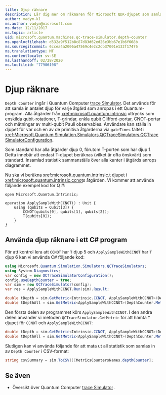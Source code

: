 ```yaml
---
title: Djup räknare
description: Lär dig mer om räknaren för Microsoft QDK-djupet som samlar in antalet djup för varje åtgärd som anropas i ett Quantum-program.
author: vadym-kl
ms.author: vadym@microsoft.com
ms.date: 12/11/2017
ms.topic: article
uid: microsoft.quantum.machines.qc-trace-simulator.depth-counter
ms.openlocfilehash: d532a9f512b8c87d83d62ed26e3bb67e1b6f668b
ms.sourcegitcommit: 6ccea4a2006a47569c4e2c2cb37001e132f17476
ms.translationtype: MT
ms.contentlocale: sv-SE
ms.lasthandoff: 02/28/2020
ms.locfileid: "77906108"
---
```

# <a name="depth-counter"></a>Djup räknare

`Depth Counter` ingår i Quantum Computer [trace Simulator](xref:microsoft.quantum.machines.qc-trace-simulator.intro).
Det används för att samla in antalet djup för varje åtgärd som anropas i ett Quantum-program. Alla åtgärder från <xref:microsoft.quantum.intrinsic> uttrycks som enskilda qubit-rotationer, T-grindar, enkla qubit Clifford-portar, CNOT-portar och mätningar av multi-qubit Pauli observables. Användare kan ställa in djupet för var och en av de primitiva åtgärderna via `gateTimes` fältet i <xref:Microsoft.Quantum.Simulation.Simulators.QCTraceSimulators.QCTraceSimulatorConfiguration>.

Som standard har alla åtgärder djup 0, förutom T-porten som har djup 1. Detta innebär att endast T-djupet beräknas (vilket är ofta önskvärt) som standard. Insamlad statistik sammanställs över alla kanter i åtgärds anrops diagrammet. 

Nu ska vi beräkna <xref:microsoft.quantum.intrinsic.t> djupet i <xref:microsoft.quantum.intrinsic.ccnot>s åtgärden. Vi kommer att använda följande exempel kod för Q #:

```qsharp
open Microsoft.Quantum.Intrinsic;

operation ApplySampleWithCCNOT() : Unit {
    using (qubits = Qubit[3]) {
        CCNOT(qubits[0], qubits[1], qubits[2]);
        T(qubits[0]);
    }
}
```

## <a name="using-depth-counter-within-a-c-program"></a>Använda djup räknare i ett C# program

För att kontrol lera att `CCNOT` har `T` djup 5 och `ApplySampleWithCCNOT` har `T` djup 6 kan vi använda C# följande kod:

```csharp
using Microsoft.Quantum.Simulation.Simulators.QCTraceSimulators;
using System.Diagnostics;
var config = new QCTraceSimulatorConfiguration();
config.useDepthCounter = true;
var sim = new QCTraceSimulator(config);
var res = ApplySampleWithCCNOT.Run(sim).Result;

double tDepth = sim.GetMetric<Intrinsic.CCNOT, ApplySampleWithCCNOT>(DepthCounter.Metrics.Depth);
double tDepthAll = sim.GetMetric<ApplySampleWithCCNOT>(DepthCounter.Metrics.Depth);
```

Den första delen av programmet körs `ApplySampleWithCCNOT`. I den andra delen använder vi metoden `QCTraceSimulator.GetMetric` för att hämta `T` djupet för `CCNOT` och `ApplySampleWithCCNOT`: 

```csharp
double tDepth = sim.GetMetric<Intrinsic.CCNOT, ApplySampleWithCCNOT>(DepthCounter.Metrics.Depth);
double tDepthAll = sim.GetMetric<ApplySampleWithCCNOT>(DepthCounter.Metrics.Depth);
```

Slutligen kan vi använda följande för att mata ut all statistik som samlas in av `Depth Counter` i CSV-format:
```csharp
string csvSummary = sim.ToCSV()[MetricsCountersNames.depthCounter];
```

## <a name="see-also"></a>Se även ##

- Översikt över Quantum Computer [trace Simulator](xref:microsoft.quantum.machines.qc-trace-simulator.intro) .
